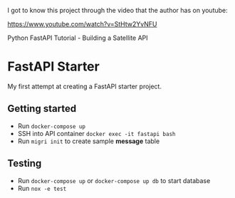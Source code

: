 I got to know this project through the video that the author has on youtube:

https://www.youtube.com/watch?v=StHtw2YvNFU

Python FastAPI Tutorial - Building a Satellite API

# FastAPI Starter
My first attempt at creating a FastAPI starter project.

## Getting started
- Run `docker-compose up`
- SSH into API container `docker exec -it fastapi bash`
- Run `migri init` to create sample **message** table

## Testing
- Run `docker-compose up` or `docker-compose up db` to start database
- Run `nox -e test`
